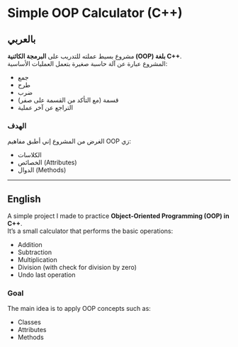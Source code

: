 # Simple OOP Calculator (C++)

## بالعربي
مشروع بسيط عملته للتدريب على **البرمجة الكائنية (OOP) بلغة C++**.  
المشروع عبارة عن آلة حاسبة صغيرة بتعمل العمليات الأساسية:
- جمع
- طرح
- ضرب
- قسمة (مع التأكد من القسمة على صفر)
- التراجع عن آخر عملية  

### الهدف
الغرض من المشروع إني أطبق مفاهيم OOP زي:
- الكلاسات  
- الخصائص (Attributes)  
- الدوال (Methods)  

---

## English
A simple project I made to practice **Object-Oriented Programming (OOP) in C++**.  
It’s a small calculator that performs the basic operations:
- Addition
- Subtraction
- Multiplication
- Division (with check for division by zero)
- Undo last operation  

### Goal
The main idea is to apply OOP concepts such as:
- Classes  
- Attributes  
- Methods

